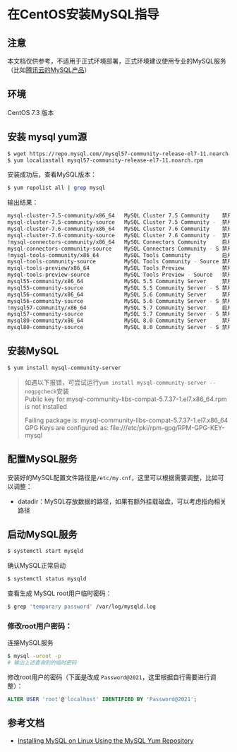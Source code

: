 # 在CentOS安装MySQL指导
## 注意
本文档仅供参考，不适用于正式环境部署，正式环境建议使用专业的MySQL服务（比如[腾讯云的MySQL产品](https://cloud.tencent.com/product/cdb)）

## 环境
CentOS 7.3 版本

## 安装 mysql yum源

```bash
$ wget https://repo.mysql.com//mysql57-community-release-el7-11.noarch.rpm
$ yum localinstall mysql57-community-release-el7-11.noarch.rpm
```

安装成功后，查看MySQL版本：
```bash
$ yum repolist all | grep mysql
```
输出结果：
```bash
mysql-cluster-7.5-community/x86_64   MySQL Cluster 7.5 Community    禁用
mysql-cluster-7.5-community-source   MySQL Cluster 7.5 Community -  禁用
mysql-cluster-7.6-community/x86_64   MySQL Cluster 7.6 Community    禁用
mysql-cluster-7.6-community-source   MySQL Cluster 7.6 Community -  禁用
!mysql-connectors-community/x86_64   MySQL Connectors Community     启用:    221
mysql-connectors-community-source    MySQL Connectors Community - S 禁用
!mysql-tools-community/x86_64        MySQL Tools Community          启用:    135
mysql-tools-community-source         MySQL Tools Community - Source 禁用
mysql-tools-preview/x86_64           MySQL Tools Preview            禁用
mysql-tools-preview-source           MySQL Tools Preview - Source   禁用
mysql55-community/x86_64             MySQL 5.5 Community Server     禁用
mysql55-community-source             MySQL 5.5 Community Server - S 禁用
mysql56-community/x86_64             MySQL 5.6 Community Server     禁用
mysql56-community-source             MySQL 5.6 Community Server - S 禁用
!mysql57-community/x86_64            MySQL 5.7 Community Server     启用:    544
mysql57-community-source             MySQL 5.7 Community Server - S 禁用
mysql80-community/x86_64             MySQL 8.0 Community Server     禁用
mysql80-community-source             MySQL 8.0 Community Server - S 禁用
```

## 安装MySQL

```bash
$ yum install mysql-community-server
```
>如遇以下报错，可尝试运行`yum install mysql-community-server --nogpgcheck`安装  
> Public key for mysql-community-libs-compat-5.7.37-1.el7.x86_64.rpm is not installed
>
> Failing package is: mysql-community-libs-compat-5.7.37-1.el7.x86_64    
> GPG Keys are configured as: file:///etc/pki/rpm-gpg/RPM-GPG-KEY-mysql

## 配置MySQL服务
安装好的MySQL配置文件路径是``/etc/my.cnf``，这里可以根据需要调整，比如可以调整：
- datadir：MySQL存放数据的路径，如果有额外挂载磁盘，可以考虑指向相关路径

## 启动MySQL服务

```bash
$ systemctl start mysqld
```

确认MySQL正常启动

```bash
$ systemctl status mysqld
```

查看生成 MySQL root用户临时密码：
```bash
$ grep 'temporary password' /var/log/mysqld.log
```

### 修改root用户密码：

连接MySQL服务
```bash
$ mysql -uroot -p
# 输出上述查询到的临时密码
```

修改root用户的密码（下面是改成 ``Password@2021``，这里根据自行需要进行调整）：
```SQL
ALTER USER 'root'@'localhost' IDENTIFIED BY 'Password@2021';
```

## 参考文档
- [Installing MySQL on Linux Using the MySQL Yum Repository](https://dev.mysql.com/doc/refman/5.7/en/linux-installation-yum-repo.html)